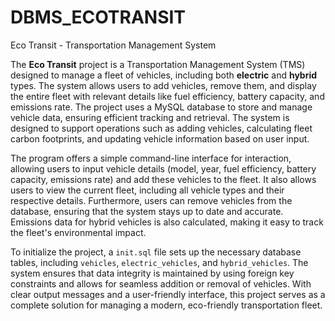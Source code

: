 # DBMS_ECOTRANSIT
Eco Transit - Transportation Management System

The **Eco Transit** project is a Transportation Management System (TMS) designed to manage a fleet of vehicles, including both **electric** and **hybrid** types. The system allows users to add vehicles, remove them, and display the entire fleet with relevant details like fuel efficiency, battery capacity, and emissions rate. The project uses a MySQL database to store and manage vehicle data, ensuring efficient tracking and retrieval. The system is designed to support operations such as adding vehicles, calculating fleet carbon footprints, and updating vehicle information based on user input.

The program offers a simple command-line interface for interaction, allowing users to input vehicle details (model, year, fuel efficiency, battery capacity, emissions rate) and add these vehicles to the fleet. It also allows users to view the current fleet, including all vehicle types and their respective details. Furthermore, users can remove vehicles from the database, ensuring that the system stays up to date and accurate. Emissions data for hybrid vehicles is also calculated, making it easy to track the fleet's environmental impact.

To initialize the project, a `init.sql` file sets up the necessary database tables, including `vehicles`, `electric_vehicles`, and `hybrid_vehicles`. The system ensures that data integrity is maintained by using foreign key constraints and allows for seamless addition or removal of vehicles. With clear output messages and a user-friendly interface, this project serves as a complete solution for managing a modern, eco-friendly transportation fleet.